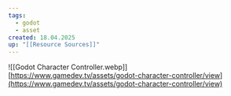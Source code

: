 ```yaml
---
tags:
  - godot
  - asset
created: 18.04.2025
up: "[[Resource Sources]]"
---
```

![[Godot Character Controller.webp]]
[https://www.gamedev.tv/assets/godot-character-controller/view](https://www.gamedev.tv/assets/godot-character-controller/view)